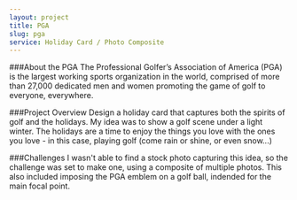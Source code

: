 ```yaml
---
layout: project
title: PGA
slug: pga
service: Holiday Card / Photo Composite
---
```


###About the PGA
The Professional Golfer’s Association of America (PGA) is the largest working sports organization in the world, comprised of more than 27,000 dedicated men and women promoting the game of golf to everyone, everywhere.

###Project Overview
Design a holiday card that captures both the spirits of golf and the holidays. My idea was to show a golf scene under a light winter. The holidays are a time to enjoy the things you love with the ones you love - in this case, playing golf (come rain or shine, or even snow...)

###Challenges
I wasn't able to find a stock photo capturing this idea, so the challenge was set to make one, using a composite of multiple photos. This also included imposing the PGA emblem on a golf ball, indended for the main focal point.